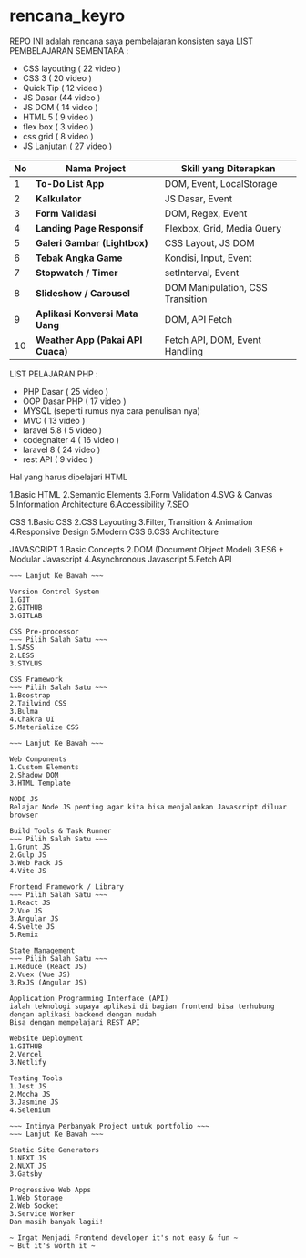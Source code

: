# rencana_keyro
REPO INI adalah rencana saya pembelajaran konsisten saya
LIST PEMBELAJARAN SEMENTARA :
- CSS layouting ( 22 video )
- CSS 3 ( 20 video )
- Quick Tip ( 12 video )
- JS Dasar (44 video )
- JS DOM ( 14 video )
- HTML 5 ( 9 video )
- flex box ( 3 video )
- css grid ( 8 video )
- JS Lanjutan ( 27 video )

| No | Nama Project                      | Skill yang Diterapkan            |
| -- | --------------------------------- | -------------------------------- |
| 1  | **To-Do List App**                | DOM, Event, LocalStorage         |
| 2  | **Kalkulator**                    | JS Dasar, Event                  |
| 3  | **Form Validasi**                 | DOM, Regex, Event                |
| 4  | **Landing Page Responsif**        | Flexbox, Grid, Media Query       |
| 5  | **Galeri Gambar (Lightbox)**      | CSS Layout, JS DOM               |
| 6  | **Tebak Angka Game**              | Kondisi, Input, Event            |
| 7  | **Stopwatch / Timer**             | setInterval, Event               |
| 8  | **Slideshow / Carousel**          | DOM Manipulation, CSS Transition |
| 9  | **Aplikasi Konversi Mata Uang**   | DOM, API Fetch                   |
| 10 | **Weather App (Pakai API Cuaca)** | Fetch API, DOM, Event Handling   |


LIST PELAJARAN PHP :
- PHP Dasar ( 25 video )
- OOP Dasar PHP ( 17 video )
- MYSQL (seperti rumus nya cara penulisan nya)
- MVC ( 13 video )
- laravel 5.8 ( 5 video )
- codegnaiter 4 ( 16 video )
- laravel 8 ( 24 video )
- rest API ( 9 video )


Hal yang harus dipelajari
HTML

‌1.Basic HTML
‌2.Semantic Elements
‌3.Form Validation
‌4.SVG & Canvas
‌5.Information Architecture
‌6.Accessibility
‌7.SEO

CSS
‌1.Basic CSS
‌2.CSS Layouting
‌3.Filter, Transition & Animation
‌4.Responsive Design
‌5.Modern CSS
‌6.CSS Architecture

JAVASCRIPT
‌1.Basic Concepts
‌2.DOM (Document Object Model)
‌3.ES6 + Modular Javascript
‌4.Asynchronous Javascript
‌5.Fetch API

~~~ Diatas Adalah hal yang WAJIB Dipelajari!! ~~~
~~~ Lanjut Ke Bawah ~~~

Version Control System
1.GIT
2.GITHUB
3.GITLAB

CSS Pre-processor
~~~ Pilih Salah Satu ~~~
1.SASS
2.LESS
3.STYLUS

CSS Framework
~~~ Pilih Salah Satu ~~~
1.Boostrap
2.Tailwind CSS
3.Bulma
4.Chakra UI
5.Materialize CSS

~~~ Lanjut Ke Bawah ~~~

Web Components
1.Custom Elements
2.Shadow DOM
3.HTML Template

NODE JS
Belajar Node JS penting agar kita bisa menjalankan Javascript diluar browser

Build Tools & Task Runner
~~~ Pilih Salah Satu ~~~
1.Grunt JS
2.Gulp JS
3.Web Pack JS
4.Vite JS

Frontend Framework / Library
~~~ Pilih Salah Satu ~~~
1.React JS
2.Vue JS
3.Angular JS
4.Svelte JS
5.Remix

State Management
~~~ Pilih Salah Satu ~~~
1.Reduce (React JS)
2.Vuex (Vue JS)
3.RxJS (Angular JS)

Application Programming Interface (API)
ialah teknologi supaya aplikasi di bagian frontend bisa terhubung dengan aplikasi backend dengan mudah
Bisa dengan mempelajari REST API

Website Deployment
1.GITHUB
2.Vercel
3.Netlify

Testing Tools
1.Jest JS
2.Mocha JS
3.Jasmine JS
4.Selenium

~~~ Intinya Perbanyak Project untuk portfolio ~~~
~~~ Lanjut Ke Bawah ~~~

Static Site Generators
1.NEXT JS
2.NUXT JS
3.Gatsby

Progressive Web Apps
1.Web Storage
2.Web Socket
3.Service Worker
Dan masih banyak lagii!

~ Ingat Menjadi Frontend developer it's not easy & fun ~
~ But it's worth it ~

